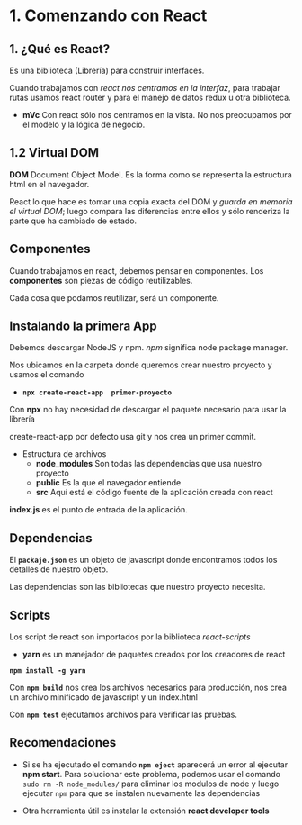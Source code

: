 # 1. Comenzando con React

## 1. ¿Qué es React?

Es una biblioteca (Librería) para construir interfaces.

Cuando trabajamos con *react nos centramos en la interfaz*, para trabajar rutas usamos react router y para el manejo de datos redux u otra biblioteca.

- **mVc** Con react sólo nos centramos en la vista. No nos preocupamos por el modelo y la lógica de negocio.


## 1.2 Virtual DOM

**DOM** Document Object Model. Es la forma como se representa la estructura html en el navegador.

React lo que hace es tomar una copia exacta del  DOM y *guarda en memoria el virtual DOM*; luego compara las diferencias entre ellos y sólo renderiza la parte que ha cambiado de estado.


## Componentes

Cuando trabajamos en react, debemos pensar en componentes. Los **componentes** son piezas de código  reutilizables.

Cada cosa que podamos reutilizar, será un componente.


## Instalando la primera App

Debemos descargar NodeJS y npm. *npm* significa node package manager.

Nos ubicamos en la carpeta donde queremos crear nuestro proyecto y usamos el comando

- **`npx create-react-app  primer-proyecto`**

Con **npx** no hay necesidad de descargar el paquete necesario para usar la librería

create-react-app por defecto usa git y nos crea un primer commit.

- Estructura de archivos
  - **node_modules** Son todas las dependencias que usa nuestro proyecto
  - **public** Es la que el navegador entiende
  - **src** Aquí está el código fuente de la aplicación creada con react

**index.js** es el punto de entrada de la aplicación.


## Dependencias

El **`packaje.json`** es un objeto de javascript donde encontramos todos los detalles de nuestro objeto.

Las dependencias son las bibliotecas que nuestro proyecto necesita.

## Scripts

Los script de react son importados por la biblioteca *react-scripts*

- **yarn** es un manejador de paquetes creados por los creadores de react

**`npm install -g yarn`**


Con **`npm build`** nos crea los archivos necesarios para producción, nos crea un archivo minificado de javascript y un index.html

Con **`npm test`** ejecutamos archivos para verificar las pruebas.


## Recomendaciones

- Si se ha ejecutado el comando **`npm eject`** aparecerá un error al ejecutar **npm start**. Para solucionar este problema, podemos usar el comando `sudo rm -R node_modules/` para eliminar los modulos de node y luego ejecutar `npm` para que se instalen nuevamente las dependencias

- Otra herramienta útil es instalar la extensión **react developer tools**